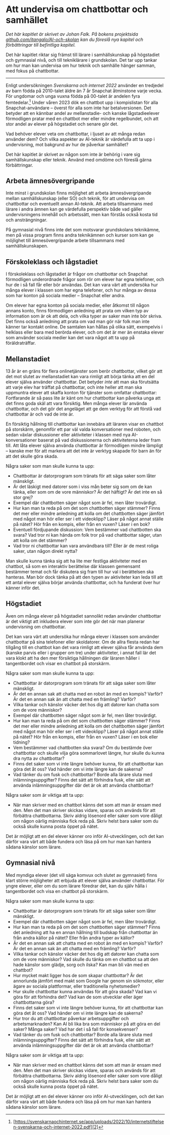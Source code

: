 # Att undervisa om chattbottar och samhället
_Det här kapitlet är skrivet av Johan Falk. På bokens projektsida [github.com/itangalo/AI-och-skolan][1] kan du föreslå nya kapitel och förbättringar till befintliga kapitel._

Det här kapitlet riktar sig främst till lärare i samhällskunskap på högstadiet och gymnasial nivå, och till tekniklärare i grundskolan. Det tar upp tankar om hur man kan undervisa om hur teknik och samhälle hänger samman, med fokus på chattbottar.

---- 

Enligt undersökningen _Svenskarna och internet 2022_ använder en tredjedel av barn födda på 2010-talet äldre än 7 år Snapchat åtminstone varje vecka. För ungdomar och unga vuxna födda på 00-talet är andelen fyra femtedelar.[^1] Under våren 2023 dök en chattbot upp i kompislistan för alla Snapchat-användare – överst för alla som inte har betalversionen. Det betyder att en kännbar andel av mellanstadie- och kanske lågstadieelever förmodligen pratar med en chattbot mer eller mindre regelbundet, och att stor andel av elever på högstadiet och senare gör det.

Vad behöver elever veta om chattbottar, i ljuset av att många redan använder dem? Och vilka aspekter av AI-teknik är värdefulla att ta upp i undervisning, mot bakgrund av hur de påverkar samhället?

Det här kapitlet är skrivet av någon som inte är behörig i vare sig samhällskunskap eller teknik. Använd med omdöme och föreslå gärna förbättringar.

## Arbeta ämnesövergripande
Inte minst i grundskolan finns möjlighet att arbeta ämnesövergripande mellan samhällskunskap (eller SO) och teknik, för att undervisa om chattbottar och eventuellt annan AI-teknik. Att arbeta tillsammans med lärare i andra ämnen kan ge värdefulla perspektiv både vad gäller undervisningens innehåll och arbetssätt, men kan förstås också kosta tid och ansträngningar.

På gymnasial nivå finns inte det som motsvarar grundskolans teknikämne, men på vissa program finns andra teknikämnen och kurser som kan ge möjlighet till ämnesövergripande arbete tillsammans med samhällskunskapen.

## Förskoleklass och lågstadiet
I förskoleklass och lågstadiet är frågor om chattbottar och Snapchat förmodligen underordnade frågor som rör om elever har egna telefoner, och hur de i så fall får eller bör användas. Det kan vara värt att undersöka hur många elever i klassen som har egna telefoner, och hur många av dessa som har konton på sociala medier – Snapchat eller andra.

Om elever har egna konton på sociala medier, eller åtkomst till någon annans konto, finns förmodligen anledning att prata om vilken typ av information som är ok att dela, och vilka typer av saker man inte bör skriva. Det finns också anledning att prata om vad man gör när folk man inte känner tar kontakt online. De samtalen kan hållas på olika sätt, exempelvis i helklass eller bara med berörda elever, och om det är mer än enstaka elever som använder sociala medier kan det vara något att ta upp på föräldraträffar.

## Mellanstadiet
13 år är en gräns för flera onlinetjänster som berör chattbottar, vilket gör att det mot slutet av mellanstadiet kan vara rimligt att börja tänka att en del elever själva använder chattbottar. Det betyder _inte_ att man ska förutsätta att varje elev har träffat på chattbottar, och inte heller att man ska uppmuntra elever att skaffa konton för tjänster som omfattar chattbottar: Fortfarande är så pass lite är känt om hur chattbottar kan påverka unga att det finns goda skäl att vara försiktig. Men många elever lär använda chattbottar, och det gör det angeläget att ge dem verktyg för att förstå vad chattbottar är och vad de inte är.

En försiktig hållning till chattbottar kan innebära att läraren visar en chattbot på storskärm, genomför ett par väl valda konversationer med roboten, och sedan växlar diskussioner eller aktiviteter i klassen med nya AI-konversationer baserat på vad diskussionerna och aktiviteterna leder fram till. Att låta elever själva använda chattbottar är förmodligen mindre lämpligt – kanske mer för att markera att det inte är verktyg skapade för barn än för att det skulle göra skada.

Några saker som man skulle kunna ta upp:
* Chattbottar är datorprogram som tränats för att säga saker som låter mänskligt.
* Är det läskigt med datorer som i viss mån beter sig som om de kan tänka, eller som om de vore människor? Är det häftigt? Är det inte en så stor grej?
* Exempel där chattbotten säger något som är fel, men låter trovärdigt.
* Hur kan man ta reda på om det som chattbotten säger stämmer? Finns det mer eller mindre anledning att kolla om det chattbotten säger jämfört med något man hör eller ser i ett videoklipp? Läser på något annat ställe på nätet? Hör från en kompis, eller från en vuxen? Läser i en bok?
* Eventuell fördjupande diskussion: Vem bestämmer vad chattbotten ska svara? Vad tror ni kan hända om folk tror på vad chattbottar säger, utan att kolla om det stämmer?
* Vad tror ni chattbottar kan vara användbara till? Eller är de mest roliga saker, utan någon direkt nytta?

Man skulle kunna tänka sig att ha lite mer festliga aktiviteter med en chattbot, så som en interaktiv berättelse där klassen gemensamt bestämmer temat och får diskutera sig fram till hur val i berättelsen ska hanteras. Man bör dock tänka på att den typen av aktiviteter kan leda till att ett antal elever själva börjar använda chattbottar, och ha funderat över hur känner inför det.

## Högstadiet
Även om många elever på högstadiet sannolikt redan använder chattbottar är det viktigt att inkludera elever som inte gör det när man planerar undervisning om chattbottar.

Det kan vara värt att undersöka hur många elever i klassen som använder chattbottar på sina telefoner eller skoldatorer. Om de allra flesta redan har tillgång till en chattbot kan det vara rimligt att elever själva får använda dem (kanske parvis eller i grupper om tre) under aktiviteter, i annat fall lär det vara klokt att ha den mer försiktiga hållningen där läraren håller i tangentbordet och visar en chattbot på storskärm.

Några saker som man skulle kunna ta upp:
* Chattbottar är datorprogram som tränats för att säga saker som låter mänskligt.
* Är det en annan sak att chatta med en robot än med en kompis? Varför? Är det en annan sak än att chatta med en främling? Varför?
* Vilka tankar och känslor väcker det hos dig att datorer kan chatta som om de vore människor?
* Exempel där chattbotten säger något som är fel, men låter trovärdigt.
* Hur kan man ta reda på om det som chattbotten säger stämmer? Finns det mer eller mindre anledning att kolla om det chattbotten säger jämfört med något man hör eller ser i ett videoklipp? Läser på något annat ställe på nätet? Hör från en kompis, eller från en vuxen? Läser i en bok eller tidning?
* Vem bestämmer vad chattbotten ska svara? Om du bestämde över chattbottar och skulle vilja göra sommarlovet längre, hur skulle du kunna dra nytta av chattbottar?
* Finns det saker som vi inte längre behöver kunna, för att chattbottar kan göra det åt oss? Vad händer om vi inte längre kan de sakerna?
* Vad tänker du om fusk och chattbottar? Borde alla lärare sluta med inlämningsuppgifter? Finns det sätt att förhindra fusk, eller sätt att använda inlämningsuppgifter där det är ok att använda chattbottar?

Några saker som är viktiga att ta upp:
* När man skriver med en chattbot känns det som att man är ensam med den. Men det man skriver skickas vidare, sparas och används för att förbättra chattbottarna. Skriv aldrig lösenord eller saker som vore dåligt om någon oärlig människa fick reda på. Skriv helst bara saker som du också skulle kunna posta öppet på nätet.

Det är möjligt att en del elever känner oro inför AI-utvecklingen, och det kan därför vara värt att både fundera och läsa på om hur man kan hantera sådana känslor som lärare.

## Gymnasial nivå
Med myndiga elever (det vill säga komvux och slutet av gymnasiet) finns klart större möjligheter att erbjuda att elever själva använder chattbottar. För yngre elever, eller om du som lärare föredrar det, kan du själv hålla i tangentbordet och visa en chattbot på storskärm.

Några saker som man skulle kunna ta upp:
* Chattbottar är datorprogram som tränats för att säga saker som låter mänskligt.
* Exempel där chattbotten säger något som är fel, men låter trovärdigt.
* Hur kan man ta reda på om det som chattbotten säger stämmer? Finns det anledning att ha en annan hållning till budskap från chattbottar än från andra källor på nätet? Eller från andra typer av källor?
* Är det en annan sak att chatta med en robot än med en kompis? Varför? Är det en annan sak än att chatta med en främling? Varför?
* Vilka tankar och känslor väcker det hos dig att datorer kan chatta som om de vore människor? Vad skulle du tänka om en chattbot sa att den hade känslor som glädje, sorg och ilska? Kan man bli vän med en chattbot?
* Hur mycket makt ligger hos de som skapar chattbottar? Är det annorlunda jämfört med makt som Google har genom sin sökmotor, eller ägare av sociala plattformar, eller traditionella nyhetsmedier?
* Hur skulle chattbottar kunna användas för att göra skada? Vad kan vi göra för att förhindra det? Vad kan de som utvecklar eller äger chattbottarna göra?
* Finns det saker som vi inte längre behöver kunna, för att chattbottar kan göra det åt oss? Vad händer om vi inte längre kan de sakerna?
* Hur tror du att chattbottar påverkar arbetsuppgifter och arbetsmarknaden? Kan AI bli lika bra som människor på att göra en del saker? Många saker? Vad har det i så fall för konsekvenser?
* Vad tänker du om fusk och chattbottar? Borde alla lärare sluta med inlämningsuppgifter? Finns det sätt att förhindra fusk, eller sätt att använda inlämningsuppgifter där det är ok att använda chattbottar?

Några saker som är viktiga att ta upp:
* När man skriver med en chattbot känns det som att man är ensam med den. Men det man skriver skickas vidare, sparas och används för att förbättra chattbottarna. Skriv aldrig lösenord eller saker som vore dåligt om någon oärlig människa fick reda på. Skriv helst bara saker som du också skulle kunna posta öppet på nätet.

Det är möjligt att en del elever känner oro inför AI-utvecklingen, och det kan därför vara värt att både fundera och läsa på om hur man kan hantera sådana känslor som lärare.

[^1]:	[https://svenskarnaochinternet.se/app/uploads/2022/10/internetstiftelsen-svenskarna-och-internet-2022.pdf][2]

[1]:	https://github.com/Itangalo/AI-och-skolan
[2]:	https://svenskarnaochinternet.se/app/uploads/2022/10/internetstiftelsen-svenskarna-och-internet-2022.pdf "Svenskarna och internet 2022"